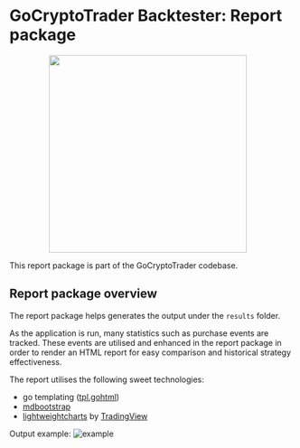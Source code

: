 # GoCryptoTrader Backtester: Report package

<img src="/backtester/common/backtester.png?raw=true" width="350px" height="350px" hspace="70">



This report package is part of the GoCryptoTrader codebase.

## Report package overview

The report package helps generates the output under the `results` folder.

As the application is run, many statistics such as purchase events are tracked. These events are utilised and enhanced in the report package in order to render an HTML report for easy comparison and historical strategy effectiveness.

The report utilises the following sweet technologies:
- go templating ([tpl.gohtml](tpl.gohtml))
- [mdbootstrap](https://mdbootstrap.com/)
- [lightweightcharts](https://github.com/tradingview/lightweight-charts/) by [TradingView](https://www.tradingview.com/)

Output example:
![example](https://user-images.githubusercontent.com/9261323/105283038-c124be00-5c03-11eb-88af-d67e727a8c16.png)



